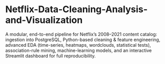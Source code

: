 # Netflix-Data-Cleaning-Analysis-and-Visualization
A modular, end-to-end pipeline for Netflix’s 2008–2021 content catalog: ingestion into PostgreSQL, Python-based cleaning &amp; feature engineering, advanced EDA (time-series, heatmaps, wordclouds, statistical tests), association-rule mining, machine-learning models, and an interactive Streamlit dashboard  for full reproducibility.
